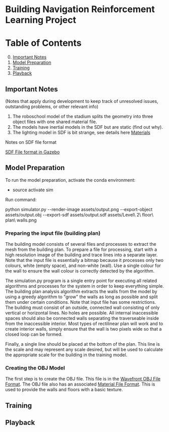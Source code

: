Building Navigation Reinforcement Learning Project
==================================================

# Table of Contents
0. [Important Notes](#notes)
1. [Model Preparation](#prep)
2. [Training](#train)
3. [Playback](#play)

## Important Notes <a name="notes"></a>

(Notes that apply during development to keep track of unresolved issues, outstanding problems, or other relevant info)

1. The roboschool model of the stadium splits the geometry into three object files with one shared material file.  
2. The models have inertial models in the SDF but are static (find out why).
3. The lighting model in SDF is bit strange, see details here [Materials](#http://gazebosim.org/tutorials?tut=color_model&cat=)

Notes on SDF file format

[SDF File format in Gazebo](#https://www.youtube.com/watch?v=sHzC--X0zQE)

## Model Preparation <a name="prep"></a>

To run the model preparation, activate the conda environment:

- source activate sim

Run command:

python simulator.py --render-image assets/output.png --export-object assets/output.obj --export-sdf assets/output.sdf assets/Level\ 2\ floor\ plan\ walls.png

### Preparing the input file (building plan)

The building model consists of several files and processes to extract the mesh from the building plan.  To prepare a
file for processing, start with a high resolution image of the building and trace lines into a separate layer.  Note
that the input file is essentially a bitmap because it processes only two colours, white (empty space), and non-white
(wall).  Use a single colour for the wall to ensure the wall colour is correctly detected by the algorithm.

The simulation.py program is a single entry point for executing all related algorithms and processes for the system in 
order to keep everything simple.  The building plan analysis algorithm extracts the walls from the model by using a
greedy algorithm to "grow" the walls as long as possible and split them under certain conditions.  Note that input file
has some restrictions.  The building must consist of an outside, connected wall consisting of only vertical or
horizontal lines.  No holes are possible.  All internal inaccessible spaces should also be connected walls separating
the traverseable inside from the inaccessible interior.  Most types of rectilinear plan will work and to create interior
walls, simply ensure that the wall is two pixels wide so that a closed loop can be formed.

Finally, a single line should be placed at the bottom of the plan.  This line is the scale and may represent any scale
desired, but will be used to calculate the appropriate scale for the building in the training model.

### Creating the OBJ Model

The first step is to create the OBJ file.  This file is in the [Wavefront OBJ File Format](#https://en.wikipedia.org/wiki/Wavefront_.obj_file).
The OBJ file also has an associated [Material File Format](#http://paulbourke.net/dataformats/mtl/).   This is used to
provide the walls and floors with a basic texture.

## Training <a name="train"></a>

## Playback <a name="play"></a>
